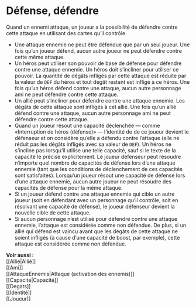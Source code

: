 # Défense, défendre
Quand un ennemi attaque, un joueur a la possibilité de défendre contre cette attaque en utilisant des cartes qu’il contrôle.
- Une attaque ennemie ne peut être défendue que par un seul joueur. Une fois qu’un joueur défend, aucun autre joueur ne peut défendre contre cette même attaque.
- Un héros peut utiliser son pouvoir de base de défense pour défendre contre une attaque ennemie. Un héros doit s’incliner pour utiliser ce pouvoir. La quantité de dégâts infligés par cette attaque est réduite par la valeur de `DEF` du héros et tout dégât restant est infligé à ce héros. Une fois qu’un héros défend contre une attaque, aucun autre personnage ami ne peut défendre contre cette attaque.
- Un allié peut s’incliner pour défendre contre une attaque ennemie. Les dégâts de cette attaque sont infligés à cet allié. Une fois qu’un allié défend contre une attaque, aucun autre personnage ami ne peut défendre contre cette attaque.
- Quand un joueur résout une capacité déclenchée — comme «Interruption de héros (défense)» — l’identité de de ce joueur devient le défenseur et on considère qu’elle a défendu contre l’attaque (elle ne réduit pas les dégâts infligés avec sa valeur de `DEF`). Un héros ne s’incline pas lorsqu’il utilise une telle capacité, sauf si le texte de la capacité le précise explicitement. Le joueur défenseur peut résoudre n’importe quel nombre de capacités de défense lors d’une attaque ennemie (tant que les conditions de déclenchement de ces capacités sont satisfaites). Lorsqu’un joueur résout une capacité de défense lors d’une attaque ennemie, aucun autre joueur ne peut résoudre des capacités de défense pour la même attaque.
- Si un joueur défend contre une attaque ennemie qui cible un autre joueur (soit en défendant avec un personnage qu’il contrôle, soit en résolvant une capacité de défense), le joueur défenseur devient la nouvelle cible de cette attaque.
- Si aucun personnage n’est utilisé pour défendre contre une attaque ennemie, l’attaque est considérée comme non défendue. De plus, si un allié qui défend est vaincu avant que les dégâts de cette attaque ne soient infligés (à cause d’une capacité de boost, par exemple), cette attaque est considérée comme non défendue.

**Voir aussi :**  
[[Allie|Allié]]  
[[Ami]]  
[[AttaqueEnnemis|Attaque (activation des ennemis)]]  
[[Capacite|Capacité]]  
[[Degats]]  
[[Identité]]  
[[Joueur]]